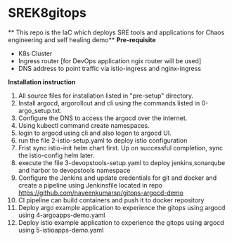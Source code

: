 # SREK8gitops

** This repo is the IaC which deploys SRE tools and applications for Chaos engineering and self healing demo**
**Pre-requisite**
* K8s Cluster
* Ingress router [for DevOps application ngix router will be used]
* DNS address to point traffic via istio-ingress and nginx-ingress

**Installation instruction** 
1. All source files for installation listed in "pre-setup" directory.
2. Install argocd, argorollout and cli using the commands listed in 0-argo_setup.txt.
3. Configure the DNS to access the argocd over the internet.
4. Using kubectl command create namespaces.
5. login to argocd using cli and also logon to argocd UI.
6. run the file 2-istio-setup.yaml  to deploy istio configuration 
7. Frist sync istio-init helm chart first. Up on successful completion, sync the istio-config helm later.
8. execute the file 3-devopstools-setup.yaml to deploy jenkins,sonarqube and harbor to devopstools namespace
9. Configure the Jenkins and update credentials for git and docker and create a pipeline using Jenkinsfile located in repo https://github.com/naveenkumarsp/gitops-argocd-demo
10. CI pipeline can build containers and push it to docker repository
11. Deploy argo example application to experience the gitops using argocd using 4-argoapps-demo.yaml
12. Deploy istio example application to experience the gitops using argocd using 5-istioapps-demo.yaml
